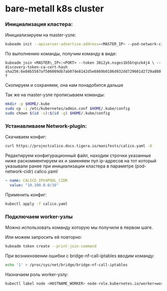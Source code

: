 # bare-metall k8s cluster

### Инициализация кластера:

Инициализируем на master-узле:
``` bash
kubeadm init --apiserver-advertise-address=<MASTER_IP> --pod-network-cidr=10.100.0.0/16
```

По выполнению команды, получим команду в виде:

`kubeadm join <MASTER\_IP>:<PORT> --token 38i2yk.nsges1b5btqnzk4j4 \
--discovery-token-ca-cert-hash sha256:6e84b5587af506009db7ab07de8142d5e6869b0186d932dd729601d2729a880f`

Скопируем и сохраняем, она нам понадобится дальше

Так же на master-узле прописываем команды:

``` bash
mkdir -p $HOME/.kube
sudo cp -i /etc/kubernetes/admin.conf $HOME/.kube/config
sudo chown $(id -u):$(id -g) $HOME/.kube/config
```

### Устанавливаем Network-plugin:

Скачиваем конфиг:
``` bash
curl https://projectcalico.docs.tigera.io/manifests/calico.yaml -O
```

Редактируем конфигурационный файл, находим строчки указанные ниже раскомментируем их и заменяем пул ip-адресов на тот который указывали ранее при инициализации кластера в параметре (pod-network-cidr)
calico.yaml
```yaml
- name: CALICO_IPV4POOL_CIDR 
  value: "10.100.0.0/16"
```

Применить конфиг:
``` bash
kubectl apply -f calico.yaml
```

### Подключаем worker-узлы

Можно использовать команду которую мы получили в первом шаге.

Или можем запросить её повторно:
``` bash
kubeadm token create --print-join-command
```

При возникновении ошибки с bridge-nf-call-iptables вводим команду:

``` bash
echo '1' > /proc/sys/net/bridge/bridge-nf-call-iptables
```

Назначаем роль worker-узлу:
``` bash
kubectl label node <HOSTNAME_WORKER> node-role.kubernetes.io/worker=worker
```
